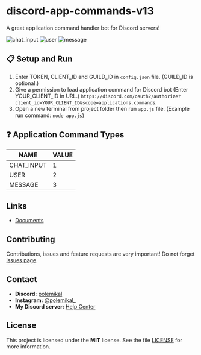 # discord-app-commands-v13
  A great application command handler bot for Discord servers!

![chat_input](https://user-images.githubusercontent.com/68484486/131280767-808f2148-1765-43be-a7f3-310473bdd57d.png)
![user](https://user-images.githubusercontent.com/68484486/131280771-9ec8adc8-e4d5-4d87-a492-02174c4783ed.png)
![message](https://user-images.githubusercontent.com/68484486/131280774-bd453034-2438-490c-8de2-c86385eae66a.png)

## 📋 Setup and Run

 1. Enter TOKEN, CLIENT_ID and GUILD_ID in `config.json` file. (GUILD_ID is optional.)
 2. Give a permission to load application command for Discord bot (Enter YOUR_CLIENT_ID in URL.) `https://discord.com/oauth2/authorize?client_id=YOUR_CLIENT_ID&scope=applications.commands`.
 3. Open a new terminal from project folder then run `app.js` file. (Example run command: `node app.js`)

## ❓ Application Command Types

 | NAME              | VALUE |
 | ----------------- | ----- |
 | CHAT_INPUT        | 1     |
 | USER              | 2     |
 | MESSAGE           | 3     |

## Links

 - [Documents](https://discord.com/developers/docs/interactions/application-commands)

## Contributing

  Contributions, issues and feature requests are very important! Do not forget [issues page](https://github.com/polemikal/discord-app-commands-v13/issues).
  
## Contact

 - **Discord:** [polemikal](https://discord.com/users/593509502087725252)
 - **Instagram:** [@polemikal_](https://www.instagram.com/polemikal_/)
 - **My Discord server:** [Help Center](https://discord.gg/ExVjphdKgU)

## License

  This project is licensed under the **MIT** license. See the file [LICENSE](https://github.com/polemikal/discord-app-commands-v13/blob/main/LICENSE) for more information.
